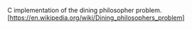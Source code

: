 C implementation of the dining philosopher problem. [https://en.wikipedia.org/wiki/Dining_philosophers_problem]
